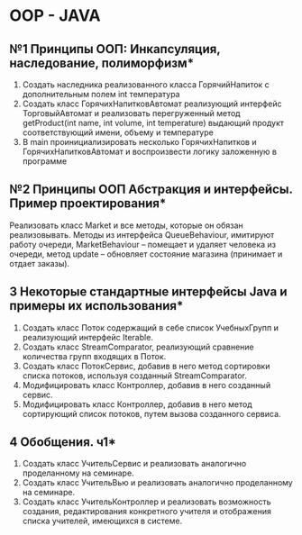 # OOP - JAVA

## №1 Принципы ООП: Инкапсуляция, наследование, полиморфизм*
1. Создать наследника реализованного класса ГорячийНапиток с дополнительным полем int температура
2. Создать класс ГорячихНапитковАвтомат реализующий интерфейс ТорговыйАвтомат и реализовать перегруженный метод getProduct(int name, int volume, int temperature) выдающий продукт соответствующий имени, объему и температуре
3. В main проинициализировать несколько ГорячихНапитков и ГорячихНапитковАвтомат и воспроизвести логику заложенную в программе

## №2 Принципы ООП Абстракция и интерфейсы. Пример проектирования*
Реализовать класс Market и все методы, которые он обязан реализовывать. Методы из интерфейса QueueBehaviour, имитируют работу очереди, MarketBehaviour – помещает и удаляет человека из очереди, метод update – обновляет состояние магазина (принимает и отдает заказы).

## 3 Некоторые стандартные интерфейсы Java и примеры их использования*
1. Создать класс Поток содержащий в себе список УчебныхГрупп и реализующий интерфейс Iterable.
2. Создать класс StreamComparator, реализующий сравнение количества групп входящих в Поток.
3. Создать класс ПотокСервис, добавив в него метод сортировки списка потоков, используя созданный StreamComparator.
4. Модифицировать класс Контроллер, добавив в него созданный сервис.
5. Модифицировать класс Контроллер, добавив в него метод сортирующий список потоков, путем вызова созданного сервиса.

## 4 Обобщения. ч1*
1. Создать класс УчительСервис и реализовать аналогично проделанному на семинаре.
2. Создать класс УчительВью и реализовать аналогично проделанному на семинаре.
3. Создать класс УчительКонтроллер и реализовать возможность создания, редактирования конкретного учителя и отображения списка учителей, имеющихся в системе.